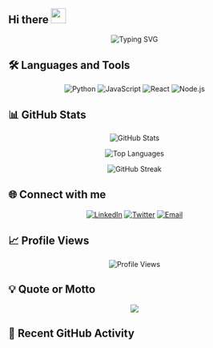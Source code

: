 ## Hi there <img src="https://media.giphy.com/media/hvRJCLFzcasrR4ia7z/giphy.gif" width="30px">

<p align="center">
  <img src="https://readme-typing-svg.herokuapp.com?size=24&center=true&vCenter=true&width=600&lines=Hi+There+👋;I'm+Sagar+Thapa;I'm+a+Lazy+Ambitious+Programmer" alt="Typing SVG">
</p>

## 🛠️ Languages and Tools

<p align="center">
  <img src="https://img.shields.io/badge/-Python-3776AB?style=flat-square&logo=python&logoColor=white" alt="Python">
  <img src="https://img.shields.io/badge/-JavaScript-F7DF1E?style=flat-square&logo=javascript&logoColor=black" alt="JavaScript">
  <img src="https://img.shields.io/badge/-React-61DAFB?style=flat-square&logo=react&logoColor=black" alt="React">
  <img src="https://img.shields.io/badge/-Node.js-339933?style=flat-square&logo=node.js&logoColor=white" alt="Node.js">
</p>

## 📊 GitHub Stats

<p align="center">
  <img src="https://github-readme-stats.vercel.app/api?username=SagarThapa&show_icons=true&theme=radical" alt="GitHub Stats">
</p>
<p align="center">
  <img src="https://github-readme-stats.vercel.app/api/top-langs/?username=SagarThapa&layout=compact&theme=radical" alt="Top Languages">
</p>
<p align="center">
  <img src="https://github-readme-streak-stats.herokuapp.com/?user=SagarThapa&theme=radical" alt="GitHub Streak">
</p>

## 🌐 Connect with me

<p align="center">
  <a href="https://linkedin.com/in/sagarthapa" target="blank"><img align="center" src="https://img.shields.io/badge/-LinkedIn-0A66C2?style=flat-square&logo=LinkedIn&logoColor=white" alt="LinkedIn"></a>
  <a href="https://twitter.com/sagarthapa" target="blank"><img align="center" src="https://img.shields.io/badge/-Twitter-1DA1F2?style=flat-square&logo=Twitter&logoColor=white" alt="Twitter"></a>
  <a href="mailto:sagarthapa@example.com" target="blank"><img align="center" src="https://img.shields.io/badge/-Email-D14836?style=flat-square&logo=Gmail&logoColor=white" alt="Email"></a>
</p>

## 📈 Profile Views

<p align="center">
  <img src="https://komarev.com/ghpvc/?username=SagarThapa&style=flat-square&color=blue" alt="Profile Views">
</p>

## 💡 Quote or Motto

<p align="center">
  <img src="https://readme-typing-svg.herokuapp.com?font=Fira+Code&size=24&pause=1000&color=1DA1F2&center=true&width=600&lines=Code+is+like+humor.+When+you+have+to+explain+it%2C+it%E2%80%99s+bad.">
</p>

## 🔄 Recent GitHub Activity

<!--START_SECTION:activity-->
<!--END_SECTION:activity-->

<script>
  const now = new Date();
  const hours = now.getHours();
  let greeting;

  if (hours < 12) {
    greeting = 'Good Morning';
  } else if (hours < 18) {
    greeting = 'Good Afternoon';
  } else {
    greeting = 'Good Evening';
  }

  document.querySelector('h1').innerHTML = `Hi there, ${greeting} <img src="https://media.giphy.com/media/hvRJCLFzcasrR4ia7z/giphy.gif" width="30px">`;
</script>
